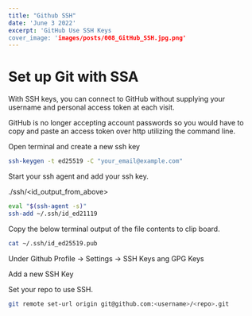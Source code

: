 ```yaml
---
title: "Github SSH"
date: 'June 3 2022'
excerpt: 'GitHub Use SSH Keys
cover_image: 'images/posts/008_GitHub_SSH.jpg.png'
---
```


# Set up Git with SSA

With SSH keys, you can connect to GitHub without supplying your username and personal access token at each visit.  

GitHub is no longer accepting account passwords so you would have to copy and paste an access token over http utilizing the command line. 

Open terminal and create a new ssh key

```bash
ssh-keygen -t ed25519 -C "your_email@example.com"
```

Start your ssh agent and add your ssh key. 

./ssh/<id_output_from_above>

```bash
eval "$(ssh-agent -s)"
ssh-add ~/.ssh/id_ed21119
```
Copy the below terminal output of the file contents to clip board.

```bash
cat ~/.ssh/id_ed25519.pub
```

Under Github Profile -> Settings -> SSH Keys ang GPG Keys

Add a new SSH Key

Set your repo to use SSH.

```bash
git remote set-url origin git@github.com:<username>/<repo>.git
```

